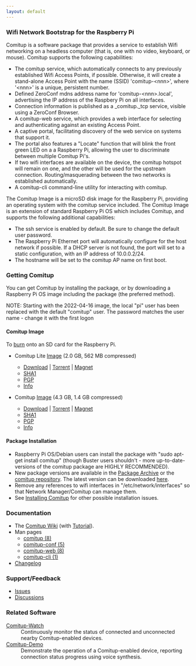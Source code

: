 ```yaml
---
layout: default
---
```


### Wifi Network Bootstrap for the Raspberry Pi

Comitup is a software package that provides a service to establish Wifi
networking on a headless computer (that is, one with no video, keyboard, or mouse).
Comitup supports the following capabilities:

* The comitup service, which automatically connects to any previously
established 
Wifi Access Points, if possible. Otherwise, it will create a stand-alone 
Access Point with the name (SSID) 'comitup-&lt;nnn&gt;', 
where '&lt;nnn&gt;' is a unique, persistent number.
* Defined ZeroConf mdns address name for
'comitup-&lt;nnn&gt;.local', advertising the IP address of the Raspbery
Pi on all interfaces.
* Connection information is published as a _comitup._tcp service, visible
using a ZeroConf Browser.
* A comitup-web service, which provides a web interface for selecting and 
authenticating against an existing Access Point.
* A captive portal, facilitating discovery of the web service on systems
that support it.</li>
* The portal also features a "Locate" function that will blink the front
green LED on a a Raspberry Pi, allowing the user to discriminate between
multiple Comitup Pi's.
* If two wifi interfaces are available on the device, the comitup hotspot
will remain on one, and the other will be used for the upstream connection.
Routing/masquerading between the two networks is established automatically.
* A comitup-cli command-line utility for interacting with comitup.

The Comitup Image is a microSD disk image for the Raspberry Pi, providing
an operating system with the comitup service included. The Comitup Image is an
extension of standard Raspberry Pi OS which includes Comitup, and supports
the following additional
capabilities:

* The ssh service is enabled by default. Be sure to change the default user
password.
* The Raspberry Pi Ethernet port will automatically configure for the host
network if possible. If a DHCP server is not found, the port will set to
a static configuration, with an IP address of 10.0.0.2/24.
* The hostname will be set to the comitup AP name on first
boot.

### Getting Comitup

You can get Comitup by installing the package, or by downloading a Raspberry Pi
OS image including the package (the preferred method).

NOTE: Starting with the 2022-04-16 image, the local "pi" user has been replaced
with the default "comitup" user. The password matches the user name - change it
with the first logon

#### Comitup Image
To [burn](https://github.com/davesteele/comitup/wiki/Tutorial#copy-the-image-to-a-microsd-card) onto an SD card for the Raspberry Pi.


* Comitup Lite [Image](latest/comitup-lite-img-latest.html) (2.0 GB, 562 MB compressed)
  * [Download](https://steele.debian.net/comitup/image_2023-02-24-Comitup-lite.zip) | [Torrent](torrent/image_2023-02-24-Comitup-lite.zip.torrent) | [Magnet](magnet:?xt=urn:btih:a4617a3d882a1bb84f4fed0bca2d078037b1d30b&dn=image%5F2023-02-24-Comitup-lite.zip&tr=udp%3A%2F%2Fexodus.desync.com%3A6969%2Fannounce&tr=udp%3A%2F%2Ftracker.btsync.gq%3A233%2Fannounce&tr=http%3A%2F%2Ftracker.files.fm%3A6969%2Fannounce
) 
  * [SHA1](torrent/image_2023-02-24-Comitup-lite.zip.sha1.txt)
  * [PGP](torrent/image_2023-02-24-Comitup-lite.zip.asc.txt)
  * [Info](https://steele.debian.net/comitup/2023-02-24-Comitup-lite.info)

* Comitup  [Image](latest/comitup-img-latest.html) (4.3 GB, 1.4 GB compressed)
  * [Download](https://steele.debian.net/comitup/image_2023-02-24-Comitup.zip) | [Torrent](torrent/image_2023-02-24-Comitup.zip.torrent) | [Magnet](magnet:?xt=urn:btih:cf2ca018f4a50b5f824d9a4c1b9bc720ac1a8cac&dn=image%5F2023-02-24-Comitup.zip&tr=udp%3A%2F%2Fexodus.desync.com%3A6969%2Fannounce&tr=udp%3A%2F%2Ftracker.btsync.gq%3A233%2Fannounce&tr=http%3A%2F%2Ftracker.files.fm%3A6969%2Fannounce
) 
  * [SHA1](torrent/image_2023-02-24-Comitup.zip.sha1.txt)
  * [PGP](torrent/image_2023-02-24-Comitup.zip.asc.txt)
  * [Info](https://steele.debian.net/comitup/2023-02-24-Comitup.info)


#### Package Installation

* Raspberry Pi OS/Debian users can install the package with "sudo apt-get
  install comitup" (though Buster users shouldn't - more up-to-date-versions of
  the comitup package are HIGHLY RECOMMENDED).
* New package versions are available in the [Package Archive](archive.html) or
  the [comitup repository](ppa.html). The latest version can be downloaded
  [here](latest/comitup_latest.html).
* Remove any references to wifi interfaces in "/etc/network/interfaces" so that
  Network Manager/Comitup can manage them.
* See [Installing
  Comitup](https://github.com/davesteele/comitup/wiki/Installing-Comitup) for
  other possible installation issues.

### Documentation

* The <a href="https://github.com/davesteele/comitup/wiki">Comitup
Wiki</a> (with <a href="https://github.com/davesteele/comitup/wiki/Tutorial">Tutorial</a>).
* Man pages
  * <a href="man/comitup.pdf">comitup (8)</a>
  * <a href="man/comitup-conf.pdf">comitup-conf (5)</a>
  * <a href="man/comitup-web.pdf">comitup-web (8)</a>
  * <a href="man/comitup-cli.pdf">comitup-cli (1)</a>
* <a href="https://github.com/davesteele/comitup/blob/debian/debian/changelog">Changelog</a>

### Support/Feedback

* [Issues](https://github.com/davesteele/comitup/issues)
* [Discussions](https://github.com/davesteele/comitup/discussions)

### Related Software

<dl>
  <dt><a href="https://github.com/davesteele/comitup-watch">Comitup-Watch</a></dt>
    <dd>
      Continuously monitor the status of connected and unconnected nearby Comitup-enabled devices.
    </dd>
  <dt><a href="https://github.com/davesteele/comitup-demo">Comitup-Demo</a></dt>
    <dd>
      Demonstrate the operation of a Comitup-enabled device, reporting
      connection status progress using voice synthesis.
    </dd>
</dl>
